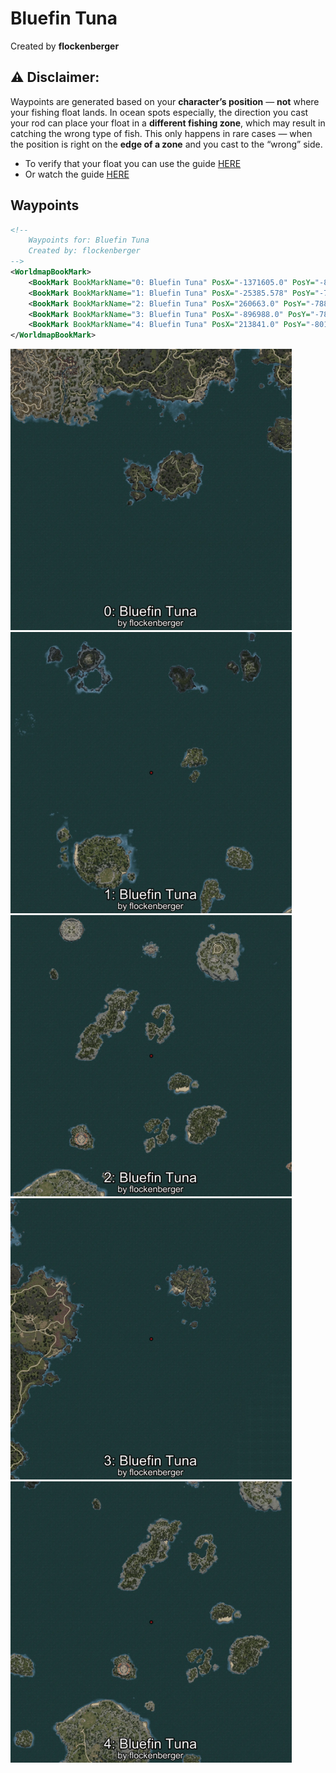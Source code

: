 # Bluefin Tuna
Created by **flockenberger**

## ⚠️ Disclaimer:
Waypoints are generated based on your __**character’s position**__ — __not__ where your fishing float lands.
In ocean spots especially, the direction you cast your rod can place your float in a **different fishing zone**, which may result in catching the wrong type of fish.
This only happens in rare cases — when the position is right on the **edge of a zone** and you cast to the “wrong” side.

- To verify that your float you can use the guide [HERE](https://flockenberger.github.io/bdo-fish-position/)
- Or watch the guide [HERE](https://youtu.be/t-VXcRoNojk)

## Waypoints
```xml
<!--
    Waypoints for: Bluefin Tuna
    Created by: flockenberger
-->
<WorldmapBookMark>
    <BookMark BookMarkName="0: Bluefin Tuna" PosX="-1371605.0" PosY="-8032.0" PosZ="1011268.0" />
    <BookMark BookMarkName="1: Bluefin Tuna" PosX="-25385.578" PosY="-7902.504" PosZ="500860.88" />
    <BookMark BookMarkName="2: Bluefin Tuna" PosX="260663.0" PosY="-7888.0" PosZ="494281.0" />
    <BookMark BookMarkName="3: Bluefin Tuna" PosX="-896988.0" PosY="-7842.0" PosZ="1280111.0" />
    <BookMark BookMarkName="4: Bluefin Tuna" PosX="213841.0" PosY="-8010.0" PosZ="454733.0" />
</WorldmapBookMark>
```

<img src="./Bluefin Tuna_0_Preview.webp" width="450"/> <img src="./Bluefin Tuna_1_Preview.webp" width="450"/> <img src="./Bluefin Tuna_2_Preview.webp" width="450"/> <img src="./Bluefin Tuna_3_Preview.webp" width="450"/> <img src="./Bluefin Tuna_4_Preview.webp" width="450"/> 